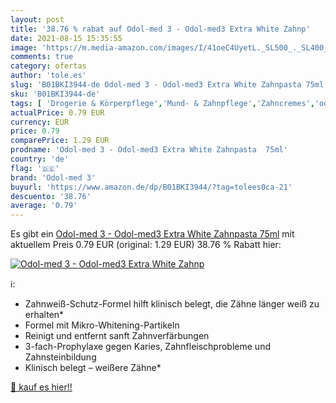 ```yaml
---
layout: post
title: '38.76 % rabat auf Odol-med 3 - Odol-med3 Extra White Zahnp'
date: 2021-08-15 15:35:55
image: 'https://m.media-amazon.com/images/I/41oeC4UyetL._SL500_._SL400_.jpg'
comments: true
category: ofertas
author: 'tole.es'
slug: 'B01BKI3944-de Odol-med 3 - Odol-med3 Extra White Zahnpasta 75ml'
sku: 'B01BKI3944-de'
tags: [ 'Drogerie & Körperpflege','Mund- & Zahnpflege','Zahncremes','odol-med 3', ]
actualPrice: 0.79 EUR
currency: EUR
price: 0.79
comparePrice: 1.29 EUR
prodname: 'Odol-med 3 - Odol-med3 Extra White Zahnpasta  75ml'
country: 'de'
flag: '🇩🇪'
brand: 'Odol-med 3'
buyurl: 'https://www.amazon.de/dp/B01BKI3944/?tag=tolees0ca-21'
descuento: '38.76'
average: '0.79'
---
```


Es gibt ein [Odol-med 3 - Odol-med3 Extra White Zahnpasta  75ml](https://www.amazon.de/dp/B01BKI3944/?tag=tolees0ca-21) mit aktuellem Preis 0.79 EUR (original: 1.29 EUR) 38.76 % Rabatt hier:

[![Odol-med 3 - Odol-med3 Extra White Zahnp](https://m.media-amazon.com/images/I/41oeC4UyetL._SL500_._SL400_.jpg)](https://www.amazon.de/dp/B01BKI3944/?tag=tolees0ca-21)

ℹ️:

- Zahnweiß-Schutz-Formel hilft klinisch belegt, die Zähne länger weiß zu erhalten*
- Formel mit Mikro-Whitening-Partikeln
- Reinigt und entfernt sanft Zahnverfärbungen
- 3-fach-Prophylaxe gegen Karies, Zahnfleischprobleme und Zahnsteinbildung
- Klinisch belegt – weißere Zähne*

[🛒 kauf es hier!!](https://www.amazon.de/dp/B01BKI3944/?tag=tolees0ca-21)
